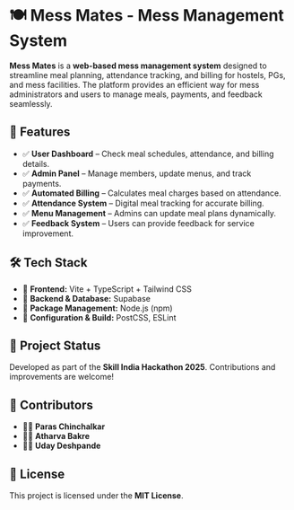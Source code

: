 # 🍽️ Mess Mates - Mess Management System

**Mess Mates** is a **web-based mess management system** designed to streamline meal planning, attendance tracking, and billing for hostels, PGs, and mess facilities. The platform provides an efficient way for mess administrators and users to manage meals, payments, and feedback seamlessly.

## 🚀 Features
- ✅ **User Dashboard** – Check meal schedules, attendance, and billing details.
- ✅ **Admin Panel** – Manage members, update menus, and track payments.
- ✅ **Automated Billing** – Calculates meal charges based on attendance.
- ✅ **Attendance System** – Digital meal tracking for accurate billing.
- ✅ **Menu Management** – Admins can update meal plans dynamically.
- ✅ **Feedback System** – Users can provide feedback for service improvement.

## 🛠️ Tech Stack
- 🔹 **Frontend:** Vite + TypeScript + Tailwind CSS  
- 🔹 **Backend & Database:** Supabase  
- 🔹 **Package Management:** Node.js (npm)  
- 🔹 **Configuration & Build:** PostCSS, ESLint  

## 📌 Project Status
Developed as part of the **Skill India Hackathon 2025**. Contributions and improvements are welcome!

## 🤝 Contributors
- 👨‍💻 **Paras Chinchalkar**  
- 👨‍💻 **Atharva Bakre**  
- 👨‍💻 **Uday Deshpande**  

## 📜 License
This project is licensed under the **MIT License**.
